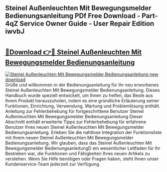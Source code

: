 ## Steinel Außenleuchten Mit Bewegungsmelder Bedienungsanleitung PDf Free Download - Part-4qZ Service Owner Guide - User Repair Edition iwvbJ

# <h2><a href="http://df0oaz.blite.top/?on=Steinel+Au%c3%9fenleuchten+Mit+Bewegungsmelder+Bedienungsanleitung">🔗Download 👉🔴 Steinel Außenleuchten Mit Bewegungsmelder Bedienungsanleitung</a></h2>

[![Steinel Außenleuchten Mit Bewegungsmelder Bedienungsanleitung new download](https://i.imgur.com/lujVjoI.png)](http://df0oaz.blite.top/?on=Steinel+Au%c3%9fenleuchten+Mit+Bewegungsmelder+Bedienungsanleitung)
Grüße und willkommen in der Bedienungsanleitung für Ihr neu erworbenes Steinel Außenleuchten Mit Bewegungsmelder Bedienungsanleitung. Dieses Handbuch wurde speziell entwickelt, um Ihnen zu helfen, das Beste aus Ihrem Produkt herauszuholen, indem es eine gründliche Erläuterung seiner Funktionen, Einrichtung, Verwendung, Wartung und Problemlösung enthält. Anleitung zur Fehlerbehebung für fortgeschrittene Benutzer Steinel Außenleuchten Mit Bewegungsmelder Bedienungsanleitung Dieser Abschnitt enthält erweiterte Tipps zur Fehlerbehebung für erfahrene Benutzer Ihres neuen Steinel Außenleuchten Mit Bewegungsmelder Bedienungsanleitung. Erleben Sie die nahtlose Integration der Funktionsliste mit Ihrem neuen Steinel Außenleuchten Mit Bewegungsmelder Bedienungsanleitung. Wir glauben, dass das Steinel Außenleuchten Mit Bewegungsmelder BedienungsanleitungD ein wesentlicher Leitfaden für Ihr Bestreben war, die Funktionen und Fähigkeiten Ihres neuen Artikels zu verstehen. Wenn Sie Hilfe benötigen oder Fragen haben, steht Ihnen unser Kundenservice-Team jederzeit zur Verfügung.
